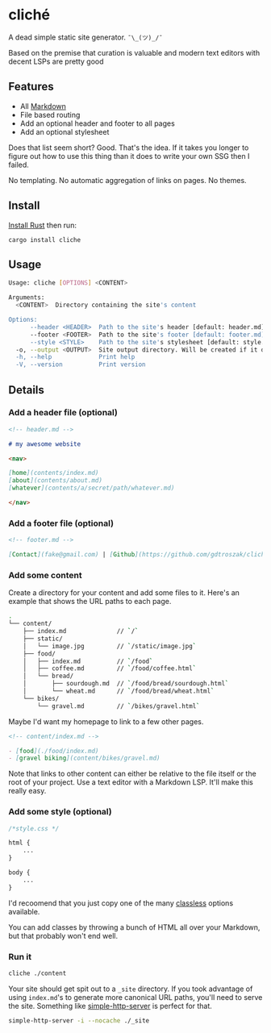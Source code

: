 # cliché

A dead simple static site generator. `¯\_(ツ)_/¯`

Based on the premise that curation is valuable and modern text editors with decent LSPs are pretty good 

## Features

- All [Markdown](https://www.markdownguide.org/)
- File based routing
- Add an optional header and footer to all pages
- Add an optional stylesheet

Does that list seem short? Good. That's the idea. If it takes you longer to
figure out how to use this thing than it does to write your own SSG then I
failed.

No templating. No automatic aggregation of links on pages. No themes.

## Install

[Install Rust](https://www.rust-lang.org/tools/install) then run:

```
cargo install cliche  
```

## Usage

```bash
Usage: cliche [OPTIONS] <CONTENT>

Arguments:
  <CONTENT>  Directory containing the site's content

Options:
      --header <HEADER>  Path to the site's header [default: header.md]
      --footer <FOOTER>  Path to the site's footer [default: footer.md]
      --style <STYLE>    Path to the site's stylesheet [default: style.css]
  -o, --output <OUTPUT>  Site output directory. Will be created if it doesn't already exist [default: _site]
  -h, --help             Print help
  -V, --version          Print version
```

## Details

### Add a header file (optional)

```markdown
<!-- header.md -->

# my awesome website

<nav>

[home](contents/index.md)
[about](contents/about.md)
[whatever](contents/a/secret/path/whatever.md)

</nav>
```

### Add a footer file (optional)

```markdown
<!-- footer.md -->

[Contact](fake@gmail.com) | [Github](https://github.com/gdtroszak/cliche)
```

### Add some content

Create a directory for your content and add some files to it. Here's an example
that shows the URL paths to each page.

```bash
.
└── content/
    ├── index.md              // `/`
    ├── static/
    │   └── image.jpg         // `/static/image.jpg`
    ├── food/
    │   ├── index.md          // `/food`
    │   ├── coffee.md         // `/food/coffee.html`
    │   └── bread/
    │       ├── sourdough.md  // `/food/bread/sourdough.html`
    │       └── wheat.md      // `/food/bread/wheat.html`
    └── bikes/
        └── gravel.md         // `/bikes/gravel.html`
```

Maybe I'd want my homepage to link to a few other pages.

```markdown
<!-- content/index.md -->

- [food](./food/index.md)
- [gravel biking](content/bikes/gravel.md)
```

Note that links to other content can either be relative to the file itself or
the root of your project. Use a text editor with a Markdown LSP. It'll make this
really easy.

### Add some style (optional)

```css
/*style.css */

html {
    ...
}

body {
    ...
}
```

I'd recoomend that you just copy one of the many [classless](https://github.com/dbohdan/classless-css)
options available.

You can add classes by throwing a bunch of HTML all over your Markdown, but that
probably won't end well.

### Run it

```bash
cliche ./content
```

Your site should get spit out to a `_site` directory. If you took advantage
of using `index.md`'s to generate more canonical URL paths, you'll need to serve
the site. Something like [simple-http-server](https://github.com/TheWaWaR/simple-http-server)
is perfect for that.

```bash
simple-http-server -i --nocache ./_site
```
